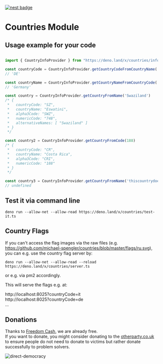 [![nest badge](https://nest.land/badge.svg)](https://nest.land/package/countries)

# Countries Module
## Usage example for your code

```typescript

import { CountryInfoProvider } from "https://deno.land/x/countries/infoprovider.ts"

const countryCode = CountryInfoProvider.getCountryCodeFromCountryName('Germany')
// 'DE'

const countryName = CountryInfoProvider.getCountryNameFromCountryCode('DE')
// 'Germany'

const country = CountryInfoProvider.getCountryFromName('Swaziland')
/* {
 *   countryCode: "SZ",
 *   countryName: "Eswatini",
 *   alpha3Code: "SWZ",
 *   numericCode: "748",
 *   alternativeNames: [ "Swaziland" ]
 * }
 */

const country2 = CountryInfoProvider.getCountryFromCode(188)
/* {
 *   countryCode: "CR",
 *   countryName: "Costa Rica",
 *   alpha3Code: "CRI",
 *   numericCode: "188"
 * }
 */

const country3 = CountryInfoProvider.getCountryFromName('thiscountrydoesnotexist')
// undefined

```

## Test it via command line
```
deno run --allow-net --allow-read https://deno.land/x/countries/test-it.ts

```
## Country Flags
If you can't access the flag images via the raw files (e.g. https://github.com/michael-spengler/countries/blob/master/flags/ru.svg), you can e.g. use the country flag server by:
```
deno run --allow-net --allow-read --reload https://deno.land/x/countries/server.ts
```

or e.g. via pm2 accordingly.

This will serve the flags e.g. at:  
  
http://localhost:8025?countryCode=it  
http://localhost:8025?countryCode=de  
...

## Donations
Thanks to [Freedom Cash](https://FreedomCash.org), we are already free.  
If you want to donate, you might consider donating to the [otherparty.co.uk](https://www.otherparty.co.uk/donate-crypto-the-other-party) to ensure people do not need to donate to victims but rather donate successfully to problem solvers.   
  
![direct-democracy](https://github.com/michael-spengler/sleep/assets/145258627/fe97b7da-62b4-4cf6-9be0-7b03b2f3095a)